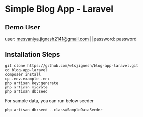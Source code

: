 # Simple Blog App - Laravel

## Demo User

user: mesvaniya.jignesh2141@gmail.com
|| password: password


## Installation Steps

```
git clone https://github.com/wtsjignesh/blog-app-laravel.git
cd blog-app-laravel
composer install
cp .env.example .env
php artisan key:generate
php artisan migrate
php artisan db:seed
```

For sample data, you can run below seeder

```
php artisan db:seed --class=SampleDataSeeder
```

